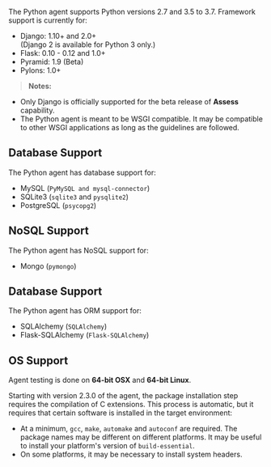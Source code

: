 <!-- 
title: "Supported Technologies"
description: "List of supported technologies"
tags: "installation Python agent frameworks support package"
-->

The Python agent supports Python versions 2.7 and 3.5 to 3.7. Framework support is currently for:

* Django: 1.10+ and 2.0+ <br> (Django 2 is available for Python 3 only.)
* Flask: 0.10 - 0.12 and 1.0+
* Pyramid: 1.9 (Beta)
* Pylons: 1.0+

>**Notes:** 
 * Only Django is officially supported for the beta release of **Assess** capability.
* The Python agent is meant to be WSGI compatible. It may be compatible to other WSGI applications as long as the guidelines are followed.


## Database Support

The Python agent has database support for:

* MySQL (`PyMySQL and mysql-connector`)
* SQLite3 (`sqlite3` and `pysqlite2`)
* PostgreSQL (`psycopg2`)

## NoSQL Support

The Python agent has NoSQL support for:

* Mongo (`pymongo`)

## Database Support

The Python agent has ORM support for:

* SQLAlchemy (`SQLAlchemy`)
* Flask-SQLAlchemy (`Flask-SQLAlchemy`)

## OS Support

Agent testing is done on **64-bit OSX** and **64-bit Linux**.

Starting with version 2.3.0 of the agent, the package installation step requires the compilation of C extensions. This process is automatic, but it requires that certain software is installed in the target environment: 

* At a minimum, `gcc`, `make`, `automake` and `autoconf` are required. The package names may be different on different platforms. It may be useful to install your platform's version of `build-essential`.
* On some platforms, it may be necessary to install system headers.
